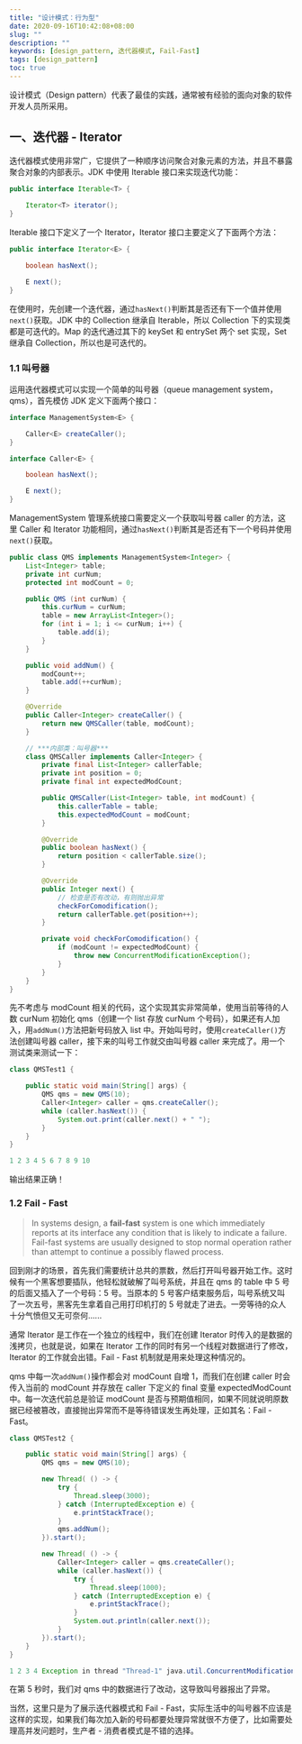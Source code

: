 ```yaml
---
title: "设计模式：行为型"
date: 2020-09-16T10:42:08+08:00
slug: ""
description: ""
keywords: [design_pattern, 迭代器模式, Fail-Fast]
tags: [design_pattern]
toc: true
---
```


设计模式（Design pattern）代表了最佳的实践，通常被有经验的面向对象的软件开发人员所采用。

## 一、迭代器 - Iterator

迭代器模式使用非常广，它提供了一种顺序访问聚合对象元素的方法，并且不暴露聚合对象的内部表示。JDK 中使用 Iterable 接口来实现迭代功能：

```java
public interface Iterable<T> {
    
    Iterator<T> iterator();
}
```

Iterable 接口下定义了一个 Iterator，Iterator 接口主要定义了下面两个方法：

```java
public interface Iterator<E> {

    boolean hasNext();

    E next();
}
```

在使用时，先创建一个迭代器，通过`hasNext()`判断其是否还有下一个值并使用`next()`获取。JDK 中的 Collection 继承自 Iterable，所以 Collection 下的实现类都是可迭代的。Map 的迭代通过其下的 keySet 和 entrySet 两个 set 实现，Set 继承自 Collection，所以也是可迭代的。

### 1.1 叫号器

运用迭代器模式可以实现一个简单的叫号器（queue management system，qms），首先模仿 JDK 定义下面两个接口：

```java
interface ManagementSystem<E> {

    Caller<E> createCaller();
}

interface Caller<E> {

    boolean hasNext();

    E next();
}
```

ManagementSystem 管理系统接口需要定义一个获取叫号器 caller 的方法，这里 Caller 和 Iterator 功能相同，通过`hasNext()`判断其是否还有下一个号码并使用`next()`获取。

```java
public class QMS implements ManagementSystem<Integer> {
    List<Integer> table;
    private int curNum;
    protected int modCount = 0;

    public QMS (int curNum) {
        this.curNum = curNum;
        table = new ArrayList<Integer>();
        for (int i = 1; i <= curNum; i++) {
            table.add(i);
        }
    }

    public void addNum() {
        modCount++;
        table.add(++curNum);
    }

    @Override
    public Caller<Integer> createCaller() {
        return new QMSCaller(table, modCount);
    }

    // ***内部类：叫号器***
    class QMSCaller implements Caller<Integer> {
        private final List<Integer> callerTable;
        private int position = 0;
        private final int expectedModCount;

        public QMSCaller(List<Integer> table, int modCount) {
            this.callerTable = table;
            this.expectedModCount = modCount;
        }

        @Override
        public boolean hasNext() {
            return position < callerTable.size();
        }

        @Override
        public Integer next() {
            // 检查是否有改动，有则抛出异常
            checkForComodification();
            return callerTable.get(position++);
        }

        private void checkForComodification() {
            if (modCount != expectedModCount) {
                throw new ConcurrentModificationException();
            }
        }
    }
}
```

先不考虑与 modCount 相关的代码，这个实现其实非常简单，使用当前等待的人数 curNum 初始化 qms（创建一个 list 存放 curNum 个号码），如果还有人加入，用`addNum()`方法把新号码放入 list 中。开始叫号时，使用`createCaller()`方法创建叫号器 caller，接下来的叫号工作就交由叫号器 caller 来完成了。用一个测试类来测试一下：

```java
class QMSTest1 {

    public static void main(String[] args) {
        QMS qms = new QMS(10);
        Caller<Integer> caller = qms.createCaller();
        while (caller.hasNext()) {
            System.out.print(caller.next() + " ");
        }
    }
} 
```

```java
1 2 3 4 5 6 7 8 9 10 
```

输出结果正确！

### 1.2 Fail - Fast

> In systems design, a **fail-fast** system is one which immediately reports at its interface any condition that is likely to indicate a failure. Fail-fast systems are usually designed to stop normal operation rather than attempt to continue a possibly flawed process.

回到刚才的场景，首先我们需要统计总共的票数，然后打开叫号器开始工作。这时候有一个黑客想要插队，他轻松就破解了叫号系统，并且在 qms 的 table 中 5 号的后面又插入了一个号码：5 号。当原本的 5 号客户结束服务后，叫号系统又叫了一次五号，黑客先生拿着自己用打印机打的 5 号就走了进去。一旁等待的众人十分气愤但又无可奈何......

通常 Iterator 是工作在一个独立的线程中，我们在创建 Iterator 时传入的是数据的浅拷贝，也就是说，如果在 Iterator 工作的同时有另一个线程对数据进行了修改，Iterator 的工作就会出错。Fail - Fast 机制就是用来处理这种情况的。

qms 中每一次`addNum()`操作都会对 modCount 自增 1，而我们在创建 caller 时会传入当前的 modCount 并存放在 caller 下定义的 final 变量 expectedModCount 中。每一次迭代前总是验证 modCount 是否与预期值相同，如果不同就说明原数据已经被篡改，直接抛出异常而不是等待错误发生再处理，正如其名：Fail - Fast。

```java
class QMSTest2 {

    public static void main(String[] args) {
        QMS qms = new QMS(10);

        new Thread( () -> {
            try {
                Thread.sleep(3000);
            } catch (InterruptedException e) {
                e.printStackTrace();
            }
            qms.addNum();
        }).start();

        new Thread( () -> {
            Caller<Integer> caller = qms.createCaller();
            while (caller.hasNext()) {
                try {
                    Thread.sleep(1000);
                } catch (InterruptedException e) {
                    e.printStackTrace();
                }
                System.out.println(caller.next());
            }
        }).start();
    }
}
```

```java
1 2 3 4 Exception in thread "Thread-1" java.util.ConcurrentModificationException
```

在第 5 秒时，我们对 qms 中的数据进行了改动，这导致叫号器报出了异常。

当然，这里只是为了展示迭代器模式和 Fail - Fast，实际生活中的叫号器不应该是这样的实现，如果我们每次加入新的号码都要处理异常就很不方便了，比如需要处理高并发问题时，生产者 - 消费者模式是不错的选择。